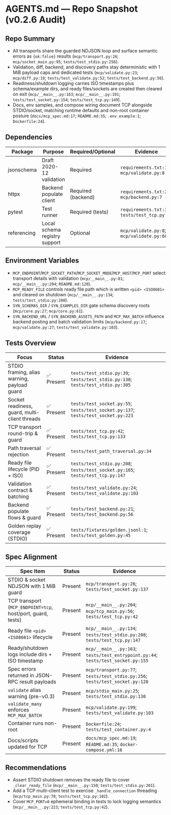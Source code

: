 # AGENTS.md — Repo Snapshot (v0.2.6 Audit)

## Repo Summary
- All transports share the guarded NDJSON loop and surface semantic errors as `{ok:false}` results (`mcp/transport.py:26`; `mcp/socket_main.py:95`; `tests/test_stdio.py:256`).
- Validation, diff, backend, and discovery paths stay deterministic with 1 MiB payload caps and dedicated tests (`mcp/validate.py:23`; `mcp/diff.py:19`; `tests/test_validate.py:52`; `tests/test_backend.py:56`).
- Readiness/shutdown logging carries ISO timestamps plus schema/example dirs, and ready files/sockets are created then cleared on exit (`mcp/__main__.py:163`; `mcp/__main__.py:191`; `tests/test_socket.py:154`; `tests/test_tcp.py:149`).
- Docs, env samples, and compose wiring document TCP alongside STDIO/socket, matching runtime defaults and non-root container posture (`docs/mcp_spec.md:17`; `README.md:35`; `.env.example:1`; `Dockerfile:24`).

## Dependencies
| Package | Purpose | Required/Optional | Evidence |
| - | - | - | - |
| jsonschema | Draft 2020-12 validation | Required | `requirements.txt:1`; `mcp/validate.py:8` |
| httpx | Backend populate client | Required (backend) | `requirements.txt:2`; `mcp/backend.py:7` |
| pytest | Test runner | Required (tests) | `requirements.txt:3`; `tests/test_tcp.py:17` |
| referencing | Local schema registry support | Optional | `mcp/validate.py:8`; `mcp/validate.py:66` |

## Environment Variables
- `MCP_ENDPOINT`/`MCP_SOCKET_PATH`/`MCP_SOCKET_MODE`/`MCP_HOST`/`MCP_PORT` select transport details with validation (`mcp/__main__.py:81`; `mcp/__main__.py:204`; `README.md:120`).
- `MCP_READY_FILE` controls ready file path which is written `<pid> <ISO8601>` and cleared on shutdown (`mcp/__main__.py:134`; `tests/test_stdio.py:208`).
- `SYN_SCHEMAS_DIR` / `SYN_EXAMPLES_DIR` gate schema discovery roots (`mcp/core.py:27`; `mcp/core.py:61`).
- `SYN_BACKEND_URL` / `SYN_BACKEND_ASSETS_PATH` and `MCP_MAX_BATCH` influence backend posting and batch validation limits (`mcp/backend.py:17`; `mcp/validate.py:27`; `tests/test_validate.py:103`).

## Tests Overview
| Focus | Status | Evidence |
| - | - | - |
| STDIO framing, alias warning, payload guard | ✅ Present | `tests/test_stdio.py:39`; `tests/test_stdio.py:130`; `tests/test_stdio.py:305` |
| Socket readiness, guard, multi-client threads | ✅ Present | `tests/test_socket.py:55`; `tests/test_socket.py:137`; `tests/test_socket.py:223` |
| TCP transport round-trip & guard | ✅ Present | `tests/test_tcp.py:42`; `tests/test_tcp.py:133` |
| Path traversal rejection | ✅ Present | `tests/test_path_traversal.py:34` |
| Ready file lifecycle (PID + ISO) | ✅ Present | `tests/test_stdio.py:208`; `tests/test_socket.py:165`; `tests/test_tcp.py:147` |
| Validation contract & batching | ✅ Present | `tests/test_validate.py:24`; `tests/test_validate.py:103` |
| Backend populate flows & guard | ✅ Present | `tests/test_backend.py:21`; `tests/test_backend.py:56` |
| Golden replay coverage (STDIO) | ✅ Present | `tests/fixtures/golden.jsonl:1`; `tests/test_golden.py:45` |

## Spec Alignment
| Spec Item | Status | Evidence |
| - | - | - |
| STDIO & socket NDJSON with 1 MiB guard | Present | `mcp/transport.py:26`; `tests/test_socket.py:137` |
| TCP transport (`MCP_ENDPOINT=tcp`, host/port, guard, tests) | Present | `mcp/__main__.py:204`; `mcp/tcp_main.py:56`; `tests/test_tcp.py:42` |
| Ready file `<pid> <ISO8601>` lifecycle | Present | `mcp/__main__.py:134`; `tests/test_stdio.py:208`; `tests/test_tcp.py:147` |
| Ready/shutdown logs include dirs + ISO timestamp | Present | `mcp/__main__.py:163`; `tests/test_entrypoint.py:44`; `tests/test_socket.py:155` |
| Spec errors returned in JSON-RPC result payloads | Present | `mcp/transport.py:77`; `tests/test_stdio.py:256`; `tests/test_socket.py:120` |
| `validate` alias warning (pre-v0.3) | Present | `mcp/stdio_main.py:25`; `tests/test_stdio.py:130` |
| `validate_many` enforces `MCP_MAX_BATCH` | Present | `mcp/validate.py:199`; `tests/test_validate.py:103` |
| Container runs non-root | Present | `Dockerfile:24`; `tests/test_container.py:4` |
| Docs/scripts updated for TCP | Present | `docs/mcp_spec.md:19`; `README.md:35`; `docker-compose.yml:16` |

## Recommendations
- Assert STDIO shutdown removes the ready file to cover `_clear_ready_file` (`mcp/__main__.py:150`; `tests/test_stdio.py:201`).
- Add a TCP multi-client test to exercise `_handle_connection` threading (`mcp/tcp_main.py:70`; `tests/test_tcp.py:102`).
- Cover `MCP_PORT=0` ephemeral binding in tests to lock logging semantics (`mcp/__main__.py:223`; `tests/test_tcp.py:42`).

